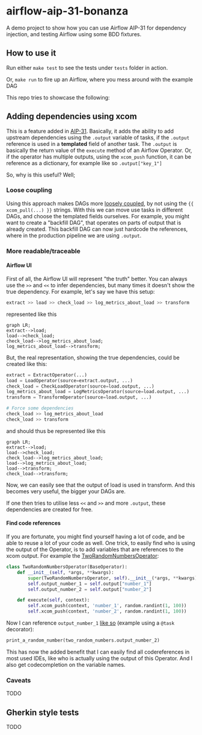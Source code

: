 # airflow-aip-31-bonanza
A demo project to show how you can use Airflow AIP-31 for dependency injection, and testing Airflow using some BDD fixtures.

## How to use it

Run either `make test` to see the tests under `tests` folder in action.

Or, `make run` to fire up an Airflow, where you mess around with the example DAG


This repo tries to showcase the following:

## Adding dependencies using xcom

This is a feature added in [AIP-31](https://cwiki.apache.org/confluence/pages/viewpage.action?pageId=148638736). Basically, it adds the ability to add upstream dependencies using the `.output` variable of tasks, if the `.output` reference is used in a **templated** field of another task. The `.output` is basically the return value of the `execute` method of an Airflow Operator. Or, if the operator has multiple outputs, using the `xcom_push` function, it can be reference as a dictionary, for example like so `.output["key_1"]`

So, why is this useful? Well;

### Loose coupling

Using this approach makes DAGs more [loosely coupled](https://en.wikipedia.org/wiki/Loose_coupling), by not using the `{{ xcom_pull(...) }}` strings. With this we can move use tasks in different DAGs, and choose the templated fields ourselves. For example, you might want to create a "backfill DAG", that operates on parts of output that is already created. This backfill DAG can now just hardcode the references, where in the production pipeline we are using `.output`.

### More readable/traceable

#### Airflow UI

First of all, the Airflow UI will represent "the truth" better. You can always use the `>>` and `<<` to infer dependencies, but many times it doesn't show the true dependency. For example, let's say we have this setup:

```python
extract >> load >> check_load >> log_metrics_about_load >> transform
```

represented like this

```mermaid
graph LR;
extract-->load;
load-->check_load;
check_load-->log_metrics_about_load;
log_metrics_about_load-->transform;
```

But, the real representation, showing the true dependencies, could be created like this:
```python
extract = ExtractOperator(...)
load = LoadOperator(source=extract.output, ...)
check_load = CheckLoadOperator(source=load.output, ...)
log_metrics_about_load = LogMetricsOperator(source=load.output, ...)
transform = TransformOperator(source=load.output, ...)

# Force some dependencies
check_load >> log_metrics_about_load
check_load >> transform
```

and should thus be represented like this
```mermaid
graph LR;
extract-->load;
load-->check_load;
check_load-->log_metrics_about_load;
load-->log_metrics_about_load;
load-->transform;
check_load-->transform;
```

Now, we can easily see that the output of load is used in transform. And this becomes very useful, the bigger your DAGs are.

If one then tries to utilise less `<<` and `>>` and more `.output`, these dependencies are created for free. 

#### Find code references

If you are fortunate, you might find yourself having a lot of code, and be able to reuse a lot of your code as well. One trick, to easily find who is using the output of the Operator, is to add variables that are references to the xcom output. For example the [TwoRandomNumbersOperator](https://github.com/judoole/airflow-aip-31-bonanza/blob/b605cba81313b029a0329745158ad98c714be7e5/dags/components/two_random_numbers_operator.py):
```python
class TwoRandomNumbersOperator(BaseOperator):
    def __init__(self, *args, **kwargs):
        super(TwoRandomNumbersOperator, self).__init__(*args, **kwargs)
        self.output_number_1 = self.output["number_1"]
        self.output_number_2 = self.output["number_2"]

    def execute(self, context):
        self.xcom_push(context, 'number_1', random.randint(1, 100))
        self.xcom_push(context, 'number_2', random.randint(1, 100))
```

Now I can reference `output_number_1` [like so](https://github.com/judoole/airflow-aip-31-bonanza/blob/b605cba81313b029a0329745158ad98c714be7e5/dags/example.py#L54) (example using a `@task` decorator):
```python
print_a_random_number(two_random_numbers.output_number_2)
```

This has now the added benefit that I can easily find all codereferences in most used IDEs, like who is actually using the output of this Operator. And I also get codecompletion on the variable names.

### Caveats

TODO

## Gherkin style tests

TODO
